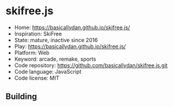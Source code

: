# skifree.js

- Home: https://basicallydan.github.io/skifree.js/
- Inspiration: SkiFree
- State: mature, inactive since 2016
- Play: https://basicallydan.github.io/skifree.js/
- Platform: Web
- Keyword: arcade, remake, sports
- Code repository: https://github.com/basicallydan/skifree.js.git
- Code language: JavaScript
- Code license: MIT

## Building
